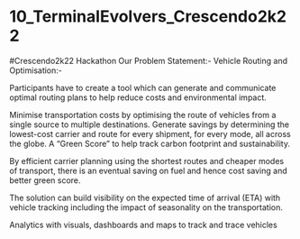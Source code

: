 # 10_TerminalEvolvers_Crescendo2k22
#Crescendo2k22 Hackathon
Our Problem Statement:-
Vehicle Routing and Optimisation:-

Participants have to create a tool which can generate and communicate optimal routing plans to help reduce costs and environmental impact. 

Minimise transportation costs by optimising the route of vehicles from a single source to multiple destinations.
 Generate savings by determining the lowest-cost carrier and route for every shipment, for every mode, all across the globe. 
A “Green Score” to help track carbon footprint and sustainability. 

By efficient carrier planning using the shortest routes and cheaper modes of transport, there is an eventual saving on fuel and hence cost saving and better green score. 

The solution can build visibility on the expected time of arrival (ETA) with vehicle tracking including the impact of seasonality on the transportation. 

Analytics with visuals, dashboards and maps to track and trace vehicles
